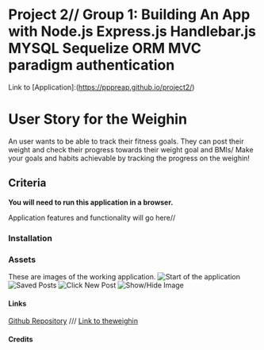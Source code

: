 # Project 2// Group 1: Building An App with Node.js Express.js Handlebar.js MYSQL Sequelize ORM MVC paradigm authentication


Link to [Application]:(https://pppreap.github.io/project2/)

# User Story for the Weighin

An user wants to be able to track their fitness goals. They can post their weight and check their progress towards their weight goal and BMIs/
Make your goals and habits achievable by tracking the progress on the weighin!

## Criteria

**You will need to run this application in a browser.**

Application features and functionality will go here//

### Installation

### Assets
These are images of the working application.
![Start of the application](./assets/)
![Saved Posts](./assets/)
![Click New Post](./assets/)
![Show/Hide Image](./assets/)

#### Links
[Github Repository](https://github.com/pppreap/project2) 
///
[Link to theweighin](https:///)

#### Credits
